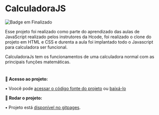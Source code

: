 # CalculadoraJS
![Badge em Finalizado](http://img.shields.io/static/v1?label=STATUS&message=FINALIZADO&color=GREEN&style=for-the-badge)

Esse projeto foi realizado como parte do aprendizado das aulas de JavaScript realizado pelos instrutores da Hcode, foi realizado o clone do projeto em HTML e CSS e durenta a aula foi implantado todo o Javascript para calculadora ser funcional.

CalculadoraJs tem os funcionamentos de uma calculadora normal com as principais funções matemáticas.

#

<strong>:open_file_folder: Acesso ao projeto: </strong>

  • Voocê pode <a href="https://github.com/LeoniZIlli/CalculadoraJS/">acessar o código fonte do projeto</a> ou <a href="https://github.com/LeoniZIlli/CalculadoraJS/archive/refs/heads/main.zip">baixá-lo</a>

<strong>:hammer: Rodar o projeto: </strong>

  • Projeto está <a href="https://leonizilli.github.io/CalculadoraJS/">disponível no gitpages</a>.
